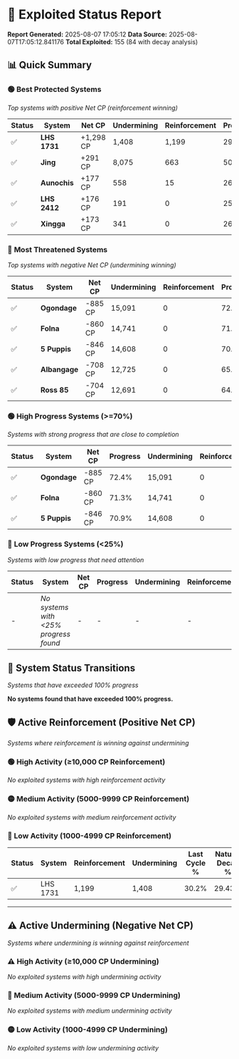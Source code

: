 # 🌟 Exploited Status Report

**Report Generated:** 2025-08-07 17:05:12
**Data Source:** 2025-08-07T17:05:12.841176
**Total Exploited:** 155 (84 with decay analysis)

## 📊 Quick Summary

### 🟢 **Best Protected Systems**
*Top systems with positive Net CP (reinforcement winning)*

| Status | System | Net CP | Undermining | Reinforcement | Progress |
|--------|--------|--------|-------------|---------------|----------|
| ✅ | **LHS 1731** | +1,298 CP | 1,408 | 1,199 | 29.8% |
| ✅ | **Jing** | +291 CP | 8,075 | 663 | 50.6% |
| ✅ | **Aunochis** | +177 CP | 558 | 15 | 26.8% |
| ✅ | **LHS 2412** | +176 CP | 191 | 0 | 25.6% |
| ✅ | **Xingga** | +173 CP | 341 | 0 | 26.1% |

### 🔴 **Most Threatened Systems**
*Top systems with negative Net CP (undermining winning)*

| Status | System | Net CP | Undermining | Reinforcement | Progress |
|--------|--------|--------|-------------|---------------|----------|
| ✅ | **Ogondage** | -885 CP | 15,091 | 0 | 72.4% |
| ✅ | **Folna** | -860 CP | 14,741 | 0 | 71.3% |
| ✅ | **5 Puppis** | -846 CP | 14,608 | 0 | 70.9% |
| ✅ | **Albangage** | -708 CP | 12,725 | 0 | 65.0% |
| ✅ | **Ross 85** | -704 CP | 12,691 | 0 | 64.9% |

### 🟢 **High Progress Systems (>=70%)**
*Systems with strong progress that are close to completion*

| Status | System | Net CP | Progress | Undermining | Reinforcement |
|--------|--------|--------|----------|-------------|---------------|
| ✅ | **Ogondage** | -885 CP | 72.4% | 15,091 | 0 |
| ✅ | **Folna** | -860 CP | 71.3% | 14,741 | 0 |
| ✅ | **5 Puppis** | -846 CP | 70.9% | 14,608 | 0 |

### 🔴 **Low Progress Systems (<25%)**
*Systems with low progress that need attention*

| Status | System | Net CP | Progress | Undermining | Reinforcement |
|--------|--------|--------|----------|-------------|---------------|
| - | *No systems with <25% progress found* | - | - | - | - |
## 🔄 System Status Transitions
*Systems that have exceeded 100% progress*

**No systems found that have exceeded 100% progress.**

## 🛡️ Active Reinforcement (Positive Net CP)
*Systems where reinforcement is winning against undermining*

### 🟢 High Activity (≥10,000 CP Reinforcement)

*No exploited systems with high reinforcement activity*

### 🟡 Medium Activity (5000-9999 CP Reinforcement)

*No exploited systems with medium reinforcement activity*

### 🔴 Low Activity (1000-4999 CP Reinforcement)

| Status | System | Reinforcement | Undermining | Last Cycle % | Natural Decay % | Current Progress % | Current CP | Net CP | Activity |
|--------|--------|---------------|-------------|--------------|-----------------|-------------------|------------|--------|----------|
| ✅ | LHS 1731 | 1,199 | 1,408 | 30.2% | 29.43% | 29.8% | 104,300 | +1,298 | 🔵 Low Reinforcement |


---

## ⚠️ Active Undermining (Negative Net CP)
*Systems where undermining is winning against reinforcement*

### ⚠️ High Activity (≥10,000 CP Undermining)

*No exploited systems with high undermining activity*

### 🔶 Medium Activity (5000-9999 CP Undermining)

*No exploited systems with medium undermining activity*

### 🟡 Low Activity (1000-4999 CP Undermining)

*No exploited systems with low undermining activity*
